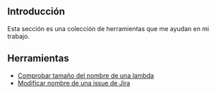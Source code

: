 ## Introducción

Esta sección es una colección de herramientas que me ayudan en mi trabajo.

## Herramientas

- [Comprobar tamaño del nombre de una lambda](../tools/job-check-lambda-name/src/check-name.html)
- [Modificar nombre de una issue de Jira](../tools/job-modify-issue-name/src/modify-name.html)


